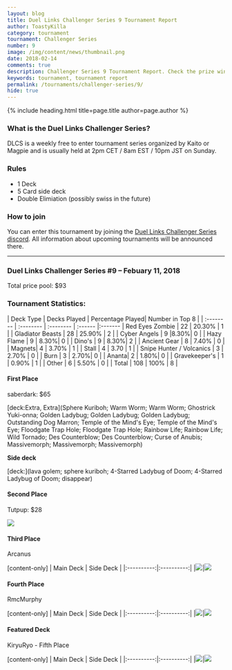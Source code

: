 ```yaml
---
layout: blog
title: Duel Links Challenger Series 9 Tournament Report
author: ToastyKilla
category: tournament
tournament: Challenger Series
number: 9
image: /img/content/news/thumbnail.png
date: 2018-02-14
comments: true
description: Challenger Series 9 Tournament Report. Check the prize winners and their decks here.
keywords: tournament, tournament report
permalink: /tournaments/challenger-series/9/
hide: true
---
```


{% include heading.html title=page.title author=page.author %}

### What is the Duel Links Challenger Series?
DLCS is a weekly free to enter tournament series organized by Kaito or Magpie and is usually held at 2pm CET / 8am EST / 10pm JST on Sunday.

### Rules
* 1 Deck
* 5 Card side deck
* Double Elimiation (possibly swiss in the future)

### How to join
You can enter this tournament by joining the [Duel Links Challenger Series discord](https://discord.gg/sQMMcDF). All information about upcoming tournaments will be announced there.

---

### Duel Links Challenger Series #9 – Febuary 11, 2018
Total price pool: $93

### Tournament Statistics:

| Deck Type | Decks Played | Percentage Played| Number in Top 8 |
| :-------- | :-------- | :-------- | :------ |:-------
| Red Eyes Zombie | 22 | 20.30% | 1 |
| Gladiator Beasts | 28 | 25.90% | 2 |
| Cyber Angels | 9 |8.30%| 0 |
| Hazy Flame | 9 | 8.30%| 0 |
| Dino's | 9 | 8.30%| 2 |
| Ancient Gear | 8 | 7.40% | 0 |
| Magnets| 4 | 3.70% | 1 |
| Stall | 4 | 3.70 | 1 |
| Snipe Hunter / Volcanics | 3 | 2.70% | 0 |
| Burn | 3 | 2.70%| 0 |
| Ananta| 2 | 1.80%| 0 |
| Gravekeeper's | 1 | 0.90% | 1 |
| Other | 6 | 5.50% | 0 |
| Total | 108 | 100% | 8 |

#### First Place
saberdark: $65

[deck:Extra, Extra](Sphere Kuriboh; Warm Worm; Warm Worm; Ghostrick Yuki-onna; Golden Ladybug; Golden Ladybug; Golden Ladybug; Outstanding Dog Marron; Temple of the Mind's Eye; Temple of the Mind's Eye; Floodgate Trap Hole; Floodgate Trap Hole; Rainbow Life; Rainbow Life; Wild Tornado; Des Counterblow; Des Counterblow; Curse of Anubis; Massivemorph; Massivemorph; Massivemorph)    

**Side deck**

[deck:](lava golem; sphere kuriboh; 4-Starred Ladybug of Doom; 4-Starred Ladybug of Doom; disappear)

#### Second Place
Tutpup: $28

<!--[deck:Restart](Gaia Plate The Earth Giant; Gaia Plate The Earth Giant; valk)-->

![](https://media.discordapp.net/attachments/404901680715399168/413221518428995595/ss_2018-02-08_at_10.40.17.png?width=400&height=192)

#### Third Place
Arcanus

[content-only]
| Main Deck | Side Deck |
|:----------:|:----------:|
|![](https://i.imgur.com/QRtQWdK.png)|![](https://i.imgur.com/ttqKZXM.png)

#### Fourth Place
RmcMurphy

[content-only]
| Main Deck | Side Deck |
|:----------:|:----------:|
|![](https://i.imgur.com/SiUA8qK.png)|![](https://i.imgur.com/qA2O9of.png)

#### Featured Deck
KiryuRyo - Fifth Place 

[content-only]
| Main Deck | Side Deck |
|:----------:|:----------:|
|![](https://i.imgur.com/znkN15H.png)|![](https://i.imgur.com/IqayEtg.png)